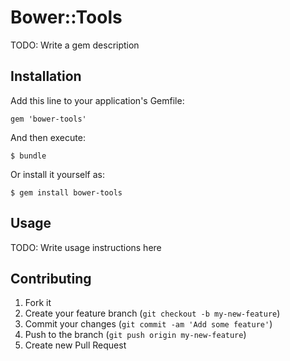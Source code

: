 # Bower::Tools

TODO: Write a gem description

## Installation

Add this line to your application's Gemfile:

    gem 'bower-tools'

And then execute:

    $ bundle

Or install it yourself as:

    $ gem install bower-tools

## Usage

TODO: Write usage instructions here

## Contributing

1. Fork it
2. Create your feature branch (`git checkout -b my-new-feature`)
3. Commit your changes (`git commit -am 'Add some feature'`)
4. Push to the branch (`git push origin my-new-feature`)
5. Create new Pull Request
